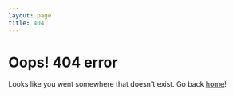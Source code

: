 ```yaml
---
layout: page
title: 404
---
```

# Oops! 404 error
Looks like you went somewhere that doesn't exist. Go back <a href="/">home</a>!
